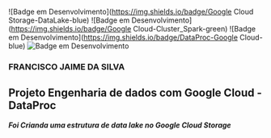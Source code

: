 ![Badge em Desenvolvimento](https://img.shields.io/badge/Google Cloud Storage-DataLake-blue)
![Badge em Desenvolvimento](https://img.shields.io/badge/Google Cloud-Cluster_Spark-green)
![Badge em Desenvolvimento](https://img.shields.io/badge/DataProc-Google Cloud-blue)
![Badge em Desenvolvimento]([https://img.shields.io/badge/DataProc-Google](https://img.shields.io/badge/DataProc-Google%20Cloud-blue))

### FRANCISCO JAIME DA SILVA

## Projeto Engenharia de dados com Google Cloud - DataProc
__*Foi Crianda uma estrutura de data lake no Google Cloud Storage*__
